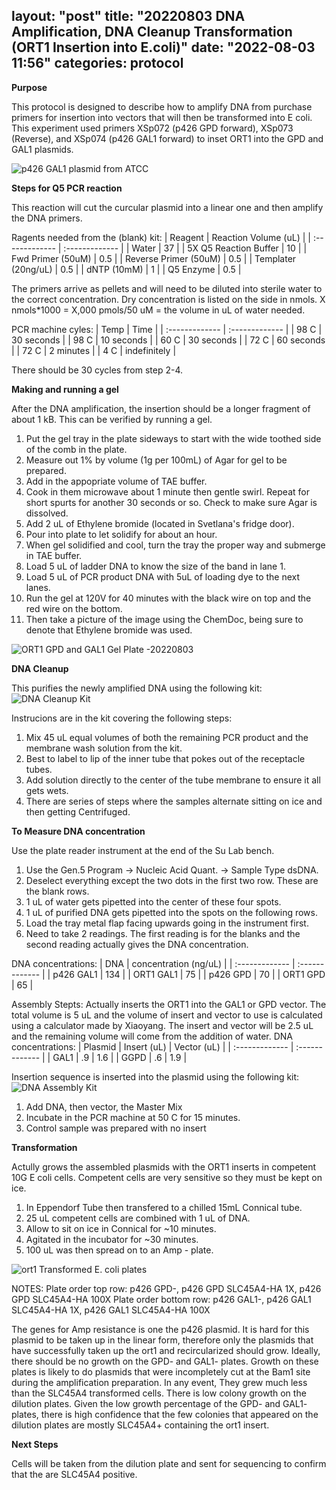 layout: "post"
title: "20220803 DNA Amplification, DNA Cleanup Transformation (ORT1 Insertion into E.coli)"
date: "2022-08-03 11:56"
categories: protocol
---

**Purpose**

This protocol is designed to describe how to amplify DNA from purchase primers for insertion into vectors that will then be transformed into E coli. This experiment used primers XSp072 (p426 GPD forward), XSp073 (Reverse), and XSp074 (p426 GAL1 forward) to inset ORT1 into the GPD and GAL1 plasmids.

![p426 GAL1 plasmid from ATCC](images/p426-gal1-plasmid-from-atcc.png)


**Steps for Q5 PCR reaction**

This reaction will cut the curcular plasmid into a linear one and then amplify the DNA primers.

Ragents needed from the (blank) kit:
| Reagent     | Reaction Volume (uL)   |
| :------------- | :------------- |
| Water      | 37     |
| 5X Q5 Reaction Buffer      | 10      |
| Fwd Primer (50uM)     | 0.5      |
| Reverse Primer (50uM)       | 0.5      |
| Templater (20ng/uL)      | 0.5      |
| dNTP (10mM)     | 1      |
| Q5 Enzyme       | 0.5      |

The primers arrive as pellets and will need to be diluted into sterile water to the correct concentration. Dry concentration is listed on the side in nmols. X nmols*1000 = X,000 pmols/50 uM = the volume in uL of water needed.

PCR machine cyles:
| Temp     | Time   |
| :------------- | :------------- |
| 98 C     | 30 seconds     |
| 98 C     | 10 seconds     |
| 60 C     | 30 seconds     |
| 72 C     | 60 seconds     |
| 72 C     | 2 minutes      |
| 4 C      | indefinitely   |

There should be 30 cycles from step 2-4.

**Making and running a gel**

After the DNA amplification, the insertion should be a longer fragment of about 1 kB. This can be verified by running a gel.

1. Put the gel tray in the plate sideways to start with the wide toothed side of the comb in the plate.
2. Measure out 1% by volume (1g per 100mL) of Agar for gel to be prepared.
3. Add in the appopriate volume of TAE buffer.
4. Cook in them microwave about 1 minute then gentle swirl. Repeat for short spurts for another 30 seconds or so. Check to make sure Agar is dissolved.
5. Add 2 uL of Ethylene bromide (located in Svetlana's fridge door).
6. Pour into plate to let solidify for about an hour.
7. When gel solidified and cool, turn the tray the proper way and submerge in TAE buffer.
8. Load 5 uL of ladder DNA to know the size of the band in lane 1.
9. Load 5 uL of PCR product DNA with 5uL of loading dye to the next lanes.
10. Run the gel at 120V for 40 minutes with the black wire on top and the red wire on the bottom.
11. Then take a picture of the image using the ChemDoc, being sure to denote that Ethylene bromide was used.

![ORT1 GPD and GAL1 Gel Plate -20220803](images/ort1-gpd-and-gal1-gel-plate-20220803.png)

**DNA Cleanup**

This purifies the newly amplified DNA using the following kit:
![DNA Cleanup Kit](images/dna-cleanup-kit.png)

Instrucions are in the kit covering the following steps:

1. Mix 45 uL equal volumes of both the remaining PCR product and the membrane wash solution from the kit.
2. Best to label to lip of the inner tube that pokes out of the receptacle tubes.
3. Add solution directly to the center of the tube membrane to ensure it all gets wets.
4. There are series of steps where the samples alternate sitting on ice and then getting Centrifuged.

**To Measure DNA concentration**

Use the plate reader instrument at the end of the Su Lab bench.

1. Use the Gen.5 Program -> Nucleic Acid Quant. -> Sample Type dsDNA.
2. Deselect everything except the two dots in the first two row. These are the blank rows.
3. 1 uL of water gets pipetted into the center of these four spots.
4. 1 uL of purified DNA gets pipetted into the spots on the following rows.
5. Load the tray metal flap facing upwards going in the instrument first.
6. Need to take 2 readings. The first reading is for the blanks and the second reading actually gives the DNA concentration.

DNA concentrations:
| DNA     | concentration (ng/uL)  |
| :------------- | :------------- |
| p426 GAL1     | 134    |
| ORT1 GAL1     | 75     |
| p426 GPD      | 70     |
| ORT1 GPD      | 65     |

Assembly Stepts:
Actually inserts the ORT1 into the GAL1 or GPD vector. The total volume is 5 uL and the volume of insert and vector to use is calculated using a calculator made by Xiaoyang. The insert and vector will be 2.5 uL and the remaining volume will come from the addition of water.
DNA concentrations:
| Plasmid    | Insert (uL)  | Vector (uL)  |
| :------------- | :------------- |
| GAL1     | .9    | 1.6    |
| GGPD     | .6    | 1.9    |

Insertion sequence is inserted into the plasmid using the following kit:
![DNA Assembly Kit](images/dna-assembly-kit.png)

1. Add DNA, then vector, the Master Mix
2. Incubate in the PCR machine at 50 C for 15 minutes.
3. Control sample was prepared with no insert

**Transformation**

Actully grows the assembled plasmids with the ORT1 inserts in competent 10G E coli cells. Competent cells are very sensitive so they must be kept on ice.

1. In Eppendorf Tube then transfered to a chilled 15mL Connical tube.
2. 25 uL competent cells are combined with 1 uL of DNA.
3. Allow to sit on ice in Connical for ~10 minutes.
4. Agitated in the incubator for ~30 minutes.
5. 100 uL was then spread on to an Amp - plate.

![ort1 Transformed E. coli plates](images/ort1-transformed-e-coli-plates.png)

NOTES:
Plate order top row: p426 GPD-, p426 GPD SLC45A4-HA 1X, p426 GPD SLC45A4-HA 100X
Plate order bottom row: p426 GAL1-, p426 GAL1 SLC45A4-HA 1X, p426 GAL1 SLC45A4-HA 100X

The genes for Amp resistance is one the p426 plasmid. It is hard for this plasmid to be taken up in the linear form, therefore only the plasmids that have successfully taken up the ort1 and recircularized should grow.
Ideally, there should be no growth on the GPD- and GAL1- plates. Growth on these plates is likely to do plasmids that were incompletely cut at the Bam1 site during the amplification preparation. In any event, They grew much less than the SLC45A4 transformed cells.
There is low colony growth on the dilution plates. Given the low growth percentage of the GPD- and GAL1- plates, there is high confidence that the few colonies that appeared on the dilution plates are mostly SLC45A4+ containing the ort1 insert.

**Next Steps**

Cells will be taken from the dilution plate and sent for sequencing to confirm that the are SLC45A4 positive.
